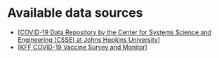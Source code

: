 # Available data sources
- [[COVID-19 Data Repository by the Center for Systems Science and Engineering (CSSE) at Johns Hopkins University](https://github.com/CSSEGISandData/COVID-19)]
- [[KFF COVID-19 Vaccine Survey and Monitor](https://www.kff.org/coronavirus-covid-19/dashboard/kff-covid-19-vaccine-monitor-dashboard/)]

